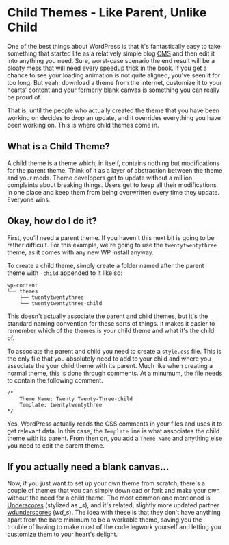 # Child Themes - Like Parent, Unlike Child

One of the best things about WordPress is that it's fantastically easy to take something that started life as a relatively simple blog [CMS](https://en.wikipedia.org/wiki/Content_management_system) and then edit it into anything you need. Sure, worst-case scenario the end result will be a bloaty mess that will need every speedup trick in the book. If you get a chance to see your loading animation is not quite aligned, you've seen it for too long. But yeah: download a theme from the internet, customize it to your hearts' content and your formerly blank canvas is something you can really be proud of.

That is, until the people who actually created the theme that you have been working on decides to drop an update, and it overrides everything you have been working on. This is where child themes come in.

## What is a Child Theme?

A child theme is a theme which, in itself, contains nothing but modifications for the parent theme. Think of it as a layer of abstraction between the theme and your mods. Theme developers get to update without a million complaints about breaking things. Users get to keep all their modifications in one place and keep them from being overwritten every time they update. Everyone wins.

## Okay, how do I do it?

First, you'll need a parent theme. If you haven't this next bit is going to be rather difficult. For this example, we're going to use the `twentytwentythree` theme, as it comes with any new WP install anyway.

To create a child theme, simply create a folder named after the parent theme with `-child` appended to it like so:
```
wp-content
└── themes
    ├── twentytwentythree
    └── twentytwentythree-child
```

This doesn't actually associate the parent and child themes, but it's the standard naming convention for these sorts of things. It makes it easier to remember which of the themes is your child theme and what it's the child of.

To associate the parent and child you need to create a `style.css` file. This is the only file that you absolutely need to add to your child and where you associate the your child theme with its parent. Much like when creating a normal theme, this is done through comments. At a minumum, the file needs to contain the following comment.

```
/*
    Theme Name: Twenty Twenty-Three-child
    Template: twentytwentythree
*/
```

Yes, WordPress actually reads the CSS comments in your files and uses it to get relevant data. In this case, the `Template` line is what associates the child theme with its parent. From then on, you add a `Theme Name` and anything else you need to edit the parent theme.

## If you actually need a blank canvas...

Now, if you just want to set up your own theme from scratch, there's a couple of themes that you can simply download or fork and make your own without the need for a child theme. The most common one mentioned is [Underscores](https://underscores.me/) (stylized as __s_), and it's related, slightly more updated partner [wdunderscores](https://github.com/WebDevStudios/wd_s) (_wd\_s_). The idea with these is that they don't have anything apart from the bare minimum to be a workable theme, saving you the trouble of having to make most of the code legwork yourself and letting you customize them to your heart's delight.